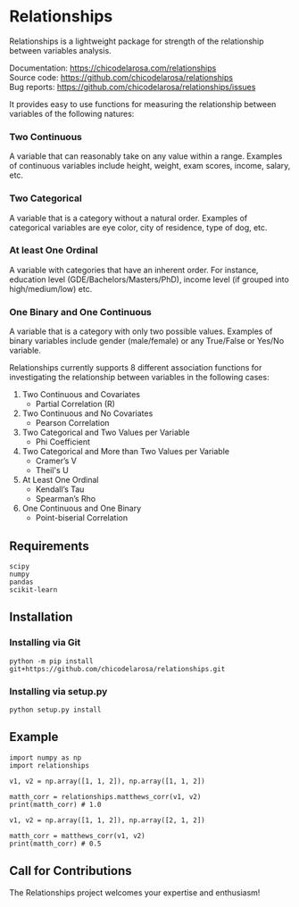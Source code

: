 # Relationships
Relationships is a lightweight package for strength of the relationship between variables analysis.

Documentation: https://chicodelarosa.com/relationships \
Source code: https://github.com/chicodelarosa/relationships \
Bug reports: https://github.com/chicodelarosa/relationships/issues

It provides easy to use functions for measuring the relationship between variables of the following natures:

### Two Continuous
A variable that can reasonably take on any value within a range. Examples of continuous variables include height, weight, exam scores, income, salary, etc.

### Two Categorical
A variable that is a category without a natural order. Examples of categorical variables are eye color, city of residence, type of dog, etc.

### At least One Ordinal
A variable with categories that have an inherent order. For instance, education level (GDE/Bachelors/Masters/PhD), income level (if grouped into high/medium/low) etc.

### One Binary and One Continuous
A variable that is a category with only two possible values. Examples of binary variables include gender (male/female) or any True/False or Yes/No variable.

Relationships currently supports 8 different association functions for investigating the relationship between variables in the following cases:

1. Two Continuous and Covariates
   * Partial Correlation (R)
2. Two Continuous and No Covariates
   * Pearson Correlation
3. Two Categorical and Two Values per Variable
   * Phi Coefficient
4. Two Categorical and More than Two Values per Variable
   * Cramer’s V
   * Theil's U
5. At Least One Ordinal
   * Kendall’s Tau
   * Spearman’s Rho
6. One Continuous and One Binary
   * Point-biserial Correlation

## Requirements
    scipy
    numpy
    pandas
    scikit-learn

## Installation
### Installing via Git
    python -m pip install git+https://github.com/chicodelarosa/relationships.git

### Installing via setup.py
    python setup.py install

## Example
    import numpy as np
    import relationships
    
    v1, v2 = np.array([1, 1, 2]), np.array([1, 1, 2])

    matth_corr = relationships.matthews_corr(v1, v2)
    print(matth_corr) # 1.0

    v1, v2 = np.array([1, 1, 2]), np.array([2, 1, 2])

    matth_corr = matthews_corr(v1, v2)
    print(matth_corr) # 0.5

## Call for Contributions
The Relationships project welcomes your expertise and enthusiasm!